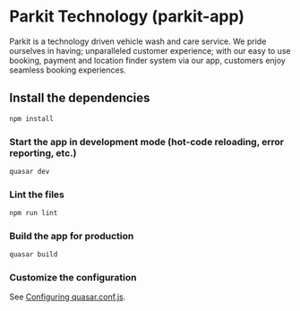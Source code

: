 # Parkit Technology (parkit-app)

Parkit is a technology driven vehicle wash and care service. We pride ourselves in having; unparalleled customer experience; with our easy to use booking, payment and location finder system via our app, customers enjoy seamless booking experiences.

## Install the dependencies
```bash
npm install
```

### Start the app in development mode (hot-code reloading, error reporting, etc.)
```bash
quasar dev
```

### Lint the files
```bash
npm run lint
```

### Build the app for production
```bash
quasar build
```

### Customize the configuration
See [Configuring quasar.conf.js](https://quasar.dev/quasar-cli/quasar-conf-js).
